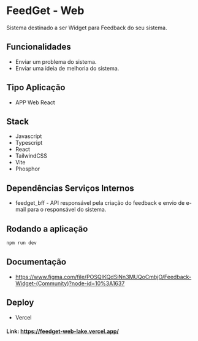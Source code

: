 # FeedGet - Web

Sistema destinado a ser Widget para Feedback do seu sistema.

## Funcionalidades

* Enviar um problema do sistema.
* Enviar uma ideia de melhoria do sistema.

## Tipo Aplicação

 * APP Web React

## Stack

* Javascript
* Typescript
* React
* TailwindCSS
* Vite
* Phosphor

## Dependências Serviços Internos

* feedget_bff - API responsável pela criação do feedback e envio de e-mail para o responsável do sistema.

## Rodando a aplicação

````bash
npm run dev
````

## Documentação
* https://www.figma.com/file/POSQIKQdSiNn3MUQoCmbjO/Feedback-Widget-(Community)?node-id=10%3A1637

## Deploy
* Vercel
#### Link: https://feedget-web-lake.vercel.app/
